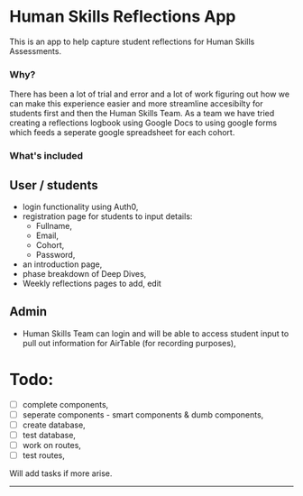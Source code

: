 # Human Skills Reflections App

This is an app to help capture student reflections for Human Skills Assessments. 

### Why?

There has been a lot of trial and error and a lot of work figuring out how we can make this experience easier and more streamline accesibilty for students first and then the Human Skills Team. As a team we have tried creating a reflections logbook using Google Docs to using google forms which feeds a seperate google spreadsheet for each cohort.

### What's included

## User / students
* login functionality using Auth0,
* registration page for students to input details:
  - Fullname,
  - Email,
  - Cohort,
  - Password,
* an introduction page,
* phase breakdown of Deep Dives,
* Weekly reflections pages to add, edit

## Admin
* Human Skills Team can login and will be able to access student input to pull out information for AirTable (for recording purposes),

# Todo:

- [ ] complete components,
- [ ] seperate components - smart components & dumb components,
- [ ] create database,
- [ ] test database,
- [ ] work on routes,
- [ ] test routes,

Will add tasks if more arise.

---
